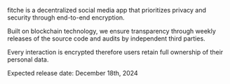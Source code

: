 fitche is a decentralized social media app that prioritizes privacy and security through end-to-end encryption.

Built on blockchain technology, we ensure transparency through weekly releases of the source code and audits by independent third parties.

Every interaction is encrypted therefore users retain full ownership of their personal data.


Expected release date: December 18th, 2024

